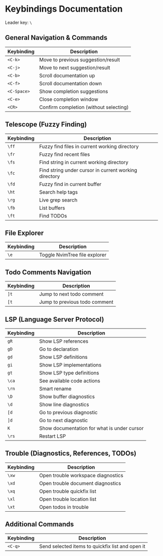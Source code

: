 # Keybindings Documentation

Leader key: `\`

## General Navigation & Commands

| Keybinding  | Description                            |
| ----------- | -------------------------------------- |
| `<C-k>`     | Move to previous suggestion/result     |
| `<C-j>`     | Move to next suggestion/result         |
| `<C-b>`     | Scroll documentation up                |
| `<C-f>`     | Scroll documentation down              |
| `<C-Space>` | Show completion suggestions            |
| `<C-e>`     | Close completion window                |
| `<CR>`      | Confirm completion (without selecting) |

## Telescope (Fuzzy Finding)

| Keybinding | Description                                           |
| ---------- | ----------------------------------------------------- |
| `\ff`      | Fuzzy find files in current working directory         |
| `\fr`      | Fuzzy find recent files                               |
| `\fs`      | Find string in current working directory              |
| `\fc`      | Find string under cursor in current working directory |
| `\fd`      | Fuzzy find in current buffer                          |
| `\ht`      | Search help tags                                      |
| `\rg`      | Live grep search                                      |
| `\fb`      | List buffers                                          |
| `\ft`      | Find TODOs                                            |

## File Explorer

| Keybinding | Description                   |
| ---------- | ----------------------------- |
| `\e`       | Toggle NvimTree file explorer |

## Todo Comments Navigation

| Keybinding | Description                   |
| ---------- | ----------------------------- |
| `]t`       | Jump to next todo comment     |
| `[t`       | Jump to previous todo comment |

## LSP (Language Server Protocol)

| Keybinding | Description                                 |
| ---------- | ------------------------------------------- |
| `gR`       | Show LSP references                         |
| `gD`       | Go to declaration                           |
| `gd`       | Show LSP definitions                        |
| `gi`       | Show LSP implementations                    |
| `gt`       | Show LSP type definitions                   |
| `\ca`      | See available code actions                  |
| `\rn`      | Smart rename                                |
| `\D`       | Show buffer diagnostics                     |
| `\d`       | Show line diagnostics                       |
| `[d`       | Go to previous diagnostic                   |
| `]d`       | Go to next diagnostic                       |
| `K`        | Show documentation for what is under cursor |
| `\rs`      | Restart LSP                                 |

## Trouble (Diagnostics, References, TODOs)

| Keybinding | Description                        |
| ---------- | ---------------------------------- |
| `\xw`      | Open trouble workspace diagnostics |
| `\xd`      | Open trouble document diagnostics  |
| `\xq`      | Open trouble quickfix list         |
| `\xl`      | Open trouble location list         |
| `\xt`      | Open todos in trouble              |

## Additional Commands

| Keybinding | Description                                      |
| ---------- | ------------------------------------------------ |
| `<C-q>`    | Send selected items to quickfix list and open it |

